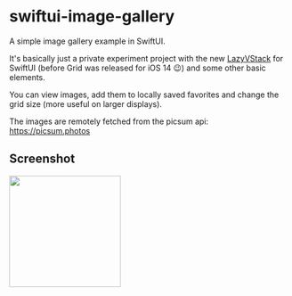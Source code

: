 # swiftui-image-gallery
A simple image gallery example in SwiftUI.

It's basically just a private experiment project with the new [LazyVStack](https://developer.apple.com/documentation/swiftui/lazyvstack) for SwiftUI (before Grid was released for iOS 14 😉) and some other basic elements. 

You can view images, add them to locally saved favorites and change the grid size (more useful on larger displays). 

The images are remotely fetched from the picsum api: https://picsum.photos

## Screenshot
<img src="https://cdn.seriousmonkey.de/github/sanzaru/ImageGallery/IMG_0125.PNG" width="200">

